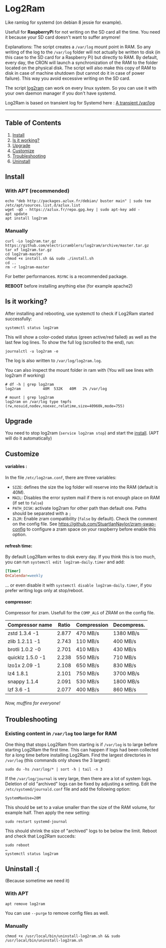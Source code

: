 # Log2Ram
Like ramlog for systemd (on debian 8 jessie for example).

Usefull for **RaspberryPi** for not writing on the SD card all the time. You need it because your SD card doesn't want to suffer anymore!

Explanations: The script creates a `/var/log` mount point in RAM. So any writing of the log to the `/var/log` folder will not actually be written to disk (in this case to the SD card for a Raspberry Pi) but directly to RAM. By default, every day, the CRON will launch a synchronization of the RAM to the folder located on the physical disk. The script will also make this copy of RAM to disk in case of machine shutdown (but cannot do it in case of power failure). This way you avoid excessive writing on the SD card.

The script [log2ram](https://github.com/azlux/log2ram) can work on every linux system. So you can use it with your own daemon manager if you don't have systemd.

Log2Ram is based on transient log for Systemd here : [A transient /var/log](https://www.debian-administration.org/article/661/A_transient_/var/log)

_____
## Table of Contents
1. [Install](#install)
2. [Is it working?](#is-it-working)
3. [Upgrade](#upgrade)
4. [Customize](#customize)
5. [Troubleshooting](#troubleshooting)
6. [Uninstall](#uninstall-)

## Install
### With APT (recommended)
    echo "deb http://packages.azlux.fr/debian/ buster main" | sudo tee /etc/apt/sources.list.d/azlux.list
    wget -qO - https://azlux.fr/repo.gpg.key | sudo apt-key add -
    apt update
    apt install log2ram

### Manually
    curl -Lo log2ram.tar.gz https://github.com/electricramblers/log2ram/archive/master.tar.gz
    tar xf log2ram.tar.gz
    cd log2ram-master
    chmod +x install.sh && sudo ./install.sh
    cd ..
    rm -r log2ram-master

For better performances. `RSYNC` is a recommended package.

**REBOOT** before installing anything else (for example apache2)

## Is it working?
After installing and rebooting, use systemctl to check if Log2Ram started successfully:

```
systemctl status log2ram
```

This will show a color-coded status (green active/red failed) as well as the last few log lines. To show the full log (scrolled to the end), run:

```
journalctl -u log2ram -e
```

The log is also written to `/var/log/log2ram.log`.

You can also inspect the mount folder in ram with (You will see lines with log2ram if working)
```
# df -h | grep log2ram
log2ram          40M  532K   40M   2% /var/log

# mount | grep log2ram
log2ram on /var/log type tmpfs (rw,nosuid,nodev,noexec,relatime,size=40960k,mode=755)
```

## Upgrade

You need to stop log2ram (`service log2ram stop`) and start the [install](#install). (APT will do it automatically)

## Customize
#### variables :
In the file `/etc/log2ram.conf`, there are three variables:

- `SIZE`: defines the size the log folder will reserve into the RAM (default is 40M).
- `MAIL`: Disables the error system mail if there is not enough place on RAM (if set to `false`)
- `PATH_DISK`: activate log2ram for other path than default one. Paths should be separated with a `;`
- `ZL2R`: Enable zram compatibility (`false` by default). Check the comment on the config file. See https://github.com/StuartIanNaylor/zram-swap-config to configure a zram space on your raspberry before enable this option.

#### refresh time:
By default Log2Ram writes to disk every day. If you think this is too much, you can run `systemctl edit log2ram-daily.timer` and add:

```ini
[Timer]
OnCalendar=weekly
```
... or even disable it with `systemctl disable log2ram-daily.timer`, if you prefer writing logs only at stop/reboot.

#### compressor:
Compressor for zram. Usefull for the `COMP_ALG` of ZRAM on the config file.

| Compressor name	     | Ratio	| Compression | Decompress. |
|------------------------|----------|-------------|-------------|
|zstd 1.3.4 -1	         | 2.877	| 470 MB/s	  | 1380 MB/s   |
|zlib 1.2.11 -1	         | 2.743    | 110 MB/s    | 400 MB/s    |
|brotli 1.0.2 -0	     | 2.701	| 410 MB/s	  | 430 MB/s    |
|quicklz 1.5.0 -1	     | 2.238	| 550 MB/s	  | 710 MB/s    |
|lzo1x 2.09 -1	         | 2.108	| 650 MB/s	  | 830 MB/s    |
|lz4 1.8.1	             | 2.101    | 750 MB/s    | 3700 MB/s   |
|snappy 1.1.4	         | 2.091	| 530 MB/s	  | 1800 MB/s   |
|lzf 3.6 -1	             | 2.077	| 400 MB/s	  | 860 MB/s    |

###### Now, muffins for everyone!

## Troubleshooting

### Existing content in `/var/log` too large for RAM

One thing that stops Log2Ram from starting is if `/var/log` is to large before starting Log2Ram the first time. This can happen if logs had been collected for a long time before installing Log2Ram. Find the largest directories in `/var/log` (this commands only shows the 3 largest):

```
sudo du -hs /var/log/* | sort -h | tail -n 3
```

If the `/var/log/journal` is very large, then there are a lot of system logs. Deletion of old "archived" logs can be fixed by adjusting a setting. Edit the `/etc/systemd/journald.conf` file and add the following option:

```
SystemMaxUse=20M
```

This should be set to a value smaller than the size of the RAM volume, for example half. Then apply the new setting:

```
sudo restart systemd-journal
```

This should shrink the size of "archived" logs to be below the limit. Reboot and check that Log2Ram succeds:

```
sudo reboot
…
systemctl status log2ram
```

## Uninstall :(
(Because sometime we need it)
### With APT
```
apt remove log2ram
```
You can use `--purge` to remove config files as well.

### Manually
```
chmod +x /usr/local/bin/uninstall-log2ram.sh && sudo /usr/local/bin/uninstall-log2ram.sh
```

